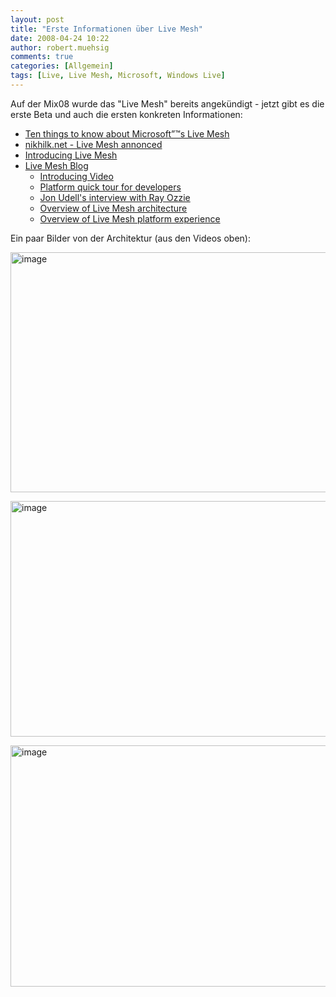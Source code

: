 ```yaml
---
layout: post
title: "Erste Informationen über Live Mesh"
date: 2008-04-24 10:22
author: robert.muehsig
comments: true
categories: [Allgemein]
tags: [Live, Live Mesh, Microsoft, Windows Live]
---
```

<p>Auf der Mix08 wurde das "Live Mesh" bereits angekündigt - jetzt gibt es die erste Beta und auch die ersten konkreten Informationen:</p> <ul> <li><a href="http://blogs.zdnet.com/microsoft/?p=1355">Ten things to know about Microsoft”™s Live Mesh</a>  <li><a href="http://www.nikhilk.net/Entry.aspx?id=193">nikhilk.net - Live Mesh annonced</a>  <li><a href="http://dev.live.com/blogs/devlive/archive/2008/04/22/279.aspx">Introducing Live Mesh</a>  <li><a href="http://blogs.msdn.com/livemesh/">Live Mesh Blog</a>  <ul> <li><a href="http://www.mesh.com/Welcome/Tour.aspx">Introducing Video</a>  <li><a href="http://www.mesh.com/Welcome/TourDeveloper.aspx">Platform quick tour for developers</a>  <li><a href="http://channel9.msdn.com/showpost.aspx?postid=399578">Jon Udell's interview with Ray Ozzie</a>  <li><a href="http://channel9.msdn.com/Showpost.aspx?postid=399577">Overview of Live Mesh architecture</a>  <li><a href="http://www.on10.net/blogs/nic/Hands-on-with-Live-Mesh/">Overview of Live Mesh platform experience</a></li></ul></li></ul> <p>Ein paar Bilder von der Architektur (aus den Videos oben):</p> <p><a href="{{BASE_PATH}}/assets/wp-images/image398.png"><img style="border-right: 0px; border-top: 0px; border-left: 0px; border-bottom: 0px" height="384" alt="image" src="{{BASE_PATH}}/assets/wp-images/image-thumb377.png" width="528" border="0"></a> </p> <p><a href="{{BASE_PATH}}/assets/wp-images/image399.png"><img style="border-right: 0px; border-top: 0px; border-left: 0px; border-bottom: 0px" height="377" alt="image" src="{{BASE_PATH}}/assets/wp-images/image-thumb378.png" width="527" border="0"></a> </p> <p><a href="{{BASE_PATH}}/assets/wp-images/image400.png"><img style="border-right: 0px; border-top: 0px; border-left: 0px; border-bottom: 0px" height="386" alt="image" src="{{BASE_PATH}}/assets/wp-images/image-thumb379.png" width="537" border="0"></a></p>
